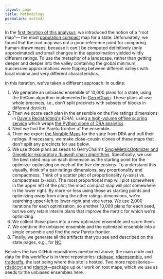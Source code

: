 ```yaml
---
layout: page
title: Methodology
permalink: method/
---
```


In the [first iteration of this analysus](https://alecramsay.github.io/pg/),
we introduced the notion of a "root map"&#8212;
the most [population compact](https://alecramsay.github.io/pg/glossary/) map for a state.
Unforunately, we found that the root map was not a good reference point for comparing human-drawn maps,
because it can't be computed definitively (only approximated) and
small changes in the approximation yielded wildly different ratings.
To use the metaphor of a landscape, rather than getting deeper and deeper into the valley containing the global minimum,
successive approximations were flipping between different valleys with local minima and very different characteristics.

In this iteration, we've taken a different approach.
In outline:

1.  We generate an unbiased ensemble of 10,000 plans for a state,
    using the ReCom algorithm implemented in [GerryChain](https://gerrychain.readthedocs.io/en/latest/).
    These plans all use whole precincts, i.e., don't split precincts with subsets of blocks in different districts.
2.  Then we score each plan in the ensemble on the five ratings dimensions in [Dave's Redistricting's](https://davesredistricting.org/) (DRA), 
    using [a high-volume offline scoring service](https://github.com/rdatools/rdascore)
    which wraps [the Python clone of DRA analytics](https://github.com/dra2020/rdapy).
3.  Next we find the Pareto frontier of the ensemble.
4.  Then we export [the Notable Maps](https://medium.com/dra-2020/notable-maps-66d744933a48) for the state from DRA and pull their ratings.
    If necessary, we make close-cousin clones of these maps that don't split any precincts for use below.
5.  We use those plans as seeds to GerryChain's [SingleMetricOptimizer and Gingelator exploratory (biased) chain algorithms](https://mggg.org/posts/gerrysuite).
    Specifically, we use the best rated map on each dimension as the starting point for the optimizer optimizing on each of the five dimensions.
    To understand this visually, think of a pair ratings dimensions, say proprtionality and compactness.
    Think of a scatter plot of proportionality (y-axis) vs. compactness (x-axis).
    The most proportional map will plot somewhere in the upper left of the plot;
    the most compact map will plot somewhere in the lower right.
    By more-or-less using those as starting points and optimizing *away* from along the other ratings dimensions,
    we're searching upper-left to lower-right and vice versa.
    We use 2,000 iterations for each optimization, so another 10,000 plans for each seed,
    but we only retain interim plans that improve the metric for which we're optimizing.
6.  We collect those plans into a new optimized ensemble and score them.
7.  We combine the unbiased ensemble and the optimized ensemble into a single ensemble and find the new Pareto frontier.
8.  Finally, we generate all the artifacts that you see and described on the state pages, e.g., for <a href="{{ site.baseurl }}/states/NC">NC</a>.

Besides the two GitHub repositories mentioned above, the main code and data for this workflow is in three repositories: [rdabase](https://github.com/rdatools/rdabase), [rdaensemble](https://github.com/rdatools/rdaensemble), and [tradeoffs](https://github.com/rdatools/tradeoffs), 
the last being where this site is hosted.
Two more repositories&#8212;[rdadccvt](https://github.com/rdatools/rdadccvt) and [rdaroot](https://github.com/rdatools/rdaroot)&#8212;package up our work on root maps, which we use as seeds to the unbiased ensembles here.